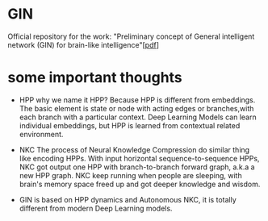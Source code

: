 # GIN
Official repository for the work: "Preliminary concept of General intelligent network (GIN) for brain-like intelligence"[[pdf](https://vixra.org/pdf/2201.0188v1.pdf)]

# some important thoughts

* HPP why we name it HPP? Because HPP is different from embeddings. The basic element is state or node with acting edges or branches,with each branch with  a particular context. Deep Learning Models can learn individual embeddings, but HPP is  learned from contextual related environment.

* NKC The process of Neural Knowledge Compression do similar thing like encoding HPPs. With input horizontal sequence-to-sequence HPPs, NKC got output one HPP with branch-to-branch forward graph, a.k.a a new HPP graph. NKC keep running when people are sleeping, with brain's memory space freed up and got deeper knowledge and wisdom.

* GIN is based on HPP dynamics and Autonomous NKC, it is totally different from modern Deep Learning models.
